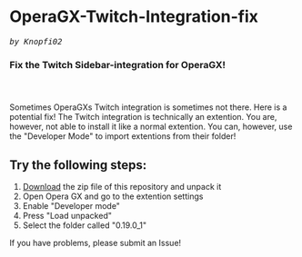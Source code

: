 # OperaGX-Twitch-Integration-fix
<tt><i>by Knopfi02</i></tt>
### Fix the Twitch Sidebar-integration for OperaGX!</br></br></br>

Sometimes OperaGXs Twitch integration is sometimes not there. Here is a potential fix!
The Twitch integration is technically an extention. You are, however, not able to install it like a normal extention.
You can, however, use the "Developer Mode" to import extentions from their folder!

## Try the following steps:

1. <a href="https://github.com/Knopfi02/OperaGX-Twitch-Integration-fix/archive/refs/heads/main.zip">Download</a> the zip file of this repository and unpack it
2. Open Opera GX and go to the extention settings
3. Enable "Developer mode"
4. Press "Load unpacked"
5. Select the folder called "0.19.0_1"


If you have problems, please submit an Issue!
